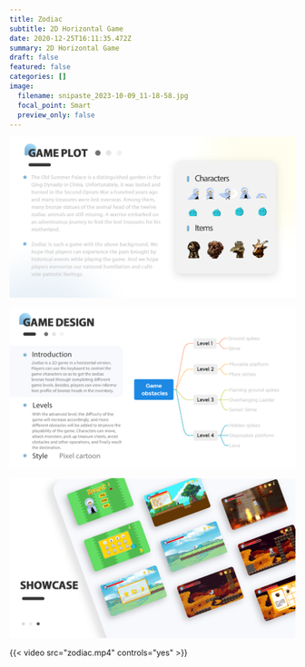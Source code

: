 ```yaml
---
title: Zodiac
subtitle: 2D Horizontal Game
date: 2020-12-25T16:11:35.472Z
summary: 2D Horizontal Game
draft: false
featured: false
categories: []
image:
  filename: snipaste_2023-10-09_11-18-58.jpg
  focal_point: Smart
  preview_only: false
---
```

![](portfolio-guoyuxuan_07.png)

![](portfolio-guoyuxuan_08.png)

![](portfolio-guoyuxuan_09.png)

{{< video src="zodiac.mp4" controls="yes" >}}